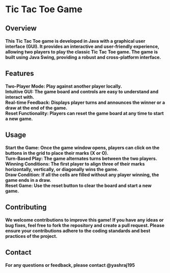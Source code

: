 <!DOCTYPE html>
<html lang="en">
<head>
    <meta charset="UTF-8">
    <meta name="viewport" content="width=device-width, initial-scale=1.0">
</head>
<body>
    <h1>Tic Tac Toe Game</h1>
    <h2>Overview</h2>
    <h4>
        This Tic Tac Toe game is developed in Java with a graphical user interface (GUI). 
        It provides an interactive and user-friendly experience, allowing two players to 
        play the classic Tic Tac Toe game. The game is built using Java Swing, providing a 
        robust and cross-platform interface.
    </h4>
    <h2>Features</h2>
    <h4>
        <strong>Two-Player Mode:</strong> Play against another player locally.<br>
        <strong>Intuitive GUI:</strong> The game board and controls are easy to understand and interact with.<br>
        <strong>Real-time Feedback:</strong> Displays player turns and announces the winner or a draw at the end of the game.<br>
        <strong>Reset Functionality:</strong> Players can reset the game board at any time to start a new game.
    </h4>
    <h2>Usage</h2>
    <h4>
        <strong>Start the Game:</strong> Once the game window opens, players can click on the buttons in the grid to place their marks (X or O).<br>
        <strong>Turn-Based Play:</strong> The game alternates turns between the two players.<br>
        <strong>Winning Conditions:</strong> The first player to align three of their marks horizontally, vertically, or diagonally wins the game.<br>
        <strong>Draw Condition:</strong> If all the cells are filled without any player winning, the game ends in a draw.<br>
        <strong>Reset Game:</strong> Use the reset button to clear the board and start a new game.
    </h4>
    <h2>Contributing</h2>
    <h4>
        We welcome contributions to improve this game! If you have any ideas or bug fixes, feel free to fork the repository and create a pull request. 
        Please ensure your contributions adhere to the coding standards and best practices of the project.
    </h4>
    <h2>Contact</h2>
    <h4>
        For any questions or feedback, please contact @yashraj195
    </h4>
</body>
</html>
